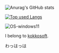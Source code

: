 ![Anurag's GitHub stats](https://github-readme-stats.vercel.app/api?username=hatane-rgb&show_icons=true&theme=radical)

[![Top used Langs](https://github-readme-stats.vercel.app/api/top-langs/?username=hatane-rgb&layout=compact&theme=tokyonight)](https://github.com/hatane-rgb/)

![OS-windows11](https://img.shields.io/badge/OS-windows11-White)

I belong to [kokkosoft](https://kokkosoft.pages.dev).

わっはっは
